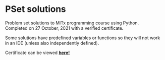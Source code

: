 # PSet solutions
Problem set solutions to MITx programming course using Python. Completed on 27 October, 2021 with a verified certificate. 

Some solutions have predefined variables or functions so they will not work in an IDE (unless also independently defined).

Certificate can be viewed <a href="https://courses.edx.org/certificates/349b9c48f53c413194ff420c561a2cb5"><u><b>here!</b></u></a>
